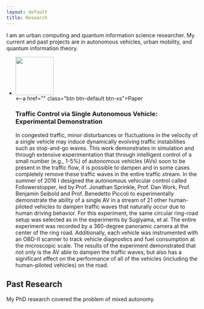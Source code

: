 ```yaml
---
layout: default
title: Research
---
```


I am an urban computing and quantum information science researcher. My current and past projects are in autonomous vehicles, urban mobility, and quantum information theory.


<ul class="media-list">
    <li class="media">
        <div class="media-left hidden-xs">
            <img style="width:100px" class="media-object img-circle" src="../photography/traffic_waves.png" />
        </div>
        <div class="media-body">
            <span class="links btn-group pull-right">
                <--a href="" class="btn btn-default btn-xs">Paper</a>
            </span>
            <h3 class="media-heading">Traffic Control via Single Autonomous Vehicle: Experimental Demonstration</h3>
            In congested traffic, minor disturbances or fluctuations in the velocity of a single vehicle may induce dynamically evolving traffic instabilities such as stop-and-go waves. This work demonstrates in simulation and through extensive experimentation that through intelligent control of a small number (e.g., 1-5%) of autonomous vehicles (AVs) soon to be present in the traffic flow, it is possible to dampen and in some cases completely remove these traffic waves in the entire traffic stream. In the summer of 2016 I designed the autonomous vehicular control called Followerstopper, led by Prof. Jonathan Sprinkle, Prof. Dan Work, Prof. Benjamin Seibold and Prof. Benedetto Piccoli to experimentally demonstrate the ability of a single AV in a stream of 21 other human-piloted vehicles to dampen traffic waves that naturally occur due to human driving behavior. For this experiment, the same circular ring-road setup was selected as in the experiments by Sugiyama, et al. The entire experiment was recorded by a 360-degree panoramic camera at the center of the ring road. Additionally, each vehicle was instrumented with an OBD-II scanner to track vehicle diagnostics and fuel consumption at the microscopic scale. The results of the experiment demonstrated that not only is the AV able to dampen the traffic waves, but also has a significant effect on the performance of all of the vehicles (including the human-piloted vehicles) on the road.
            <br>
        </div>
    </li>
</ul>

## Past Research

My PhD research covered the problem of mixed autonomy.

<ul class="media-list">
</ul>




